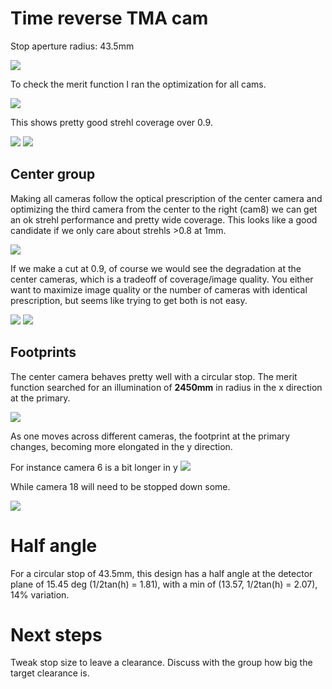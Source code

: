 # Time reverse TMA cam

Stop aperture radius: 43.5mm

![](layout.png)

To check the merit function I ran the optimization for all cams.

![](layout85.png)

This shows pretty good strehl coverage over 0.9.

![](../../TMP_baseline_rev_multicam_test1_allcamsoptimized/strehls_1mm/area_above_0p9.png)
![](../../TMP_baseline_rev_multicam_test1_allcamsoptimized/imgqual/imgqualconf1.png)

## Center group

Making all cameras follow the optical prescription of the center camera and optimizing the third camera from the center to the right (cam8) we can get an ok strehl performance and pretty wide coverage. This looks like a good candidate if we only care about strehls >0.8 at 1mm.

![](../strehls_1mm/area_above_0p8.png)

If we make a cut at 0.9, of course we would see the degradation at the center cameras, which is a tradeoff of coverage/image quality. You either want to maximize image quality or the number of cameras with identical prescription, but seems like trying to get both is not  easy.

![](../strehls_1mm/area_above_0p9.png)
![](../imgqual/imgqualconf1.png)

## Footprints

The center camera behaves pretty well with a circular stop. The merit function searched for an illumination of **2450mm** in radius in the x direction at the primary.

![](../Footprints/PRI/footprint_cam_01.JPG)

As one moves across different cameras, the footprint at the primary changes, becoming more elongated in the y direction.

For instance camera 6 is a bit longer in y
![](../Footprints/PRI/footprint_cam_06.JPG)

While camera 18 will need to be stopped down some.

![](../Footprints/PRI/footprint_cam_18.JPG)

# Half angle

For a circular stop of 43.5mm, this design has a half angle at the detector plane of 15.45 deg (1/2tan(h) = 1.81), with a min of (13.57, 1/2tan(h) = 2.07), 14% variation.

# Next steps

Tweak stop size to leave a clearance. Discuss with the group how big the target clearance is.
